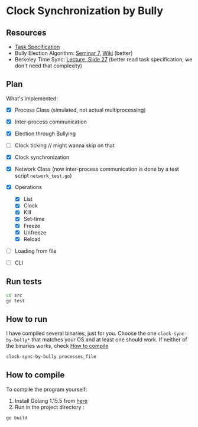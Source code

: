 # Clock Synchronization by Bully


## Resources
- [Task Specification](https://courses.cs.ut.ee/LTAT.06.007/2021_spring/uploads/Main/Task2-2021.pdf)
- Bully Election Algorithm: [Seminar 7](https://courses.cs.ut.ee/2021/ds/spring/Main/Instructions3), [Wiki](https://en.wikipedia.org/wiki/Bully_algorithm) (better)
- Berkeley Time Sync: [Lecture, Slide 27](https://courses.cs.ut.ee/LTAT.06.007/2021_spring/uploads/Main/Lecture6-2021.pdf) (better read task specification, we don't need that complexity)
## Plan

What's implemented:

- [X] Process Class (simulated, not actual multiprocessing)
- [X] Inter-process communication
- [X] Election through Bullying
- [ ] Clock ticking // might wanna skip on that
- [x] Clock synchronization
- [x] Network Class (now inter-process communication is done by a test script `network_test.go`)

- [x] Operations
  - [X] List
  - [X] Clock
  - [x] Kill
  - [x] Set-time
  - [x] Freeze
  - [x] Unfreeze
  - [x] Reload
- [ ] Loading from file
- [ ] CLI 

## Run tests

```bash
cd src
go test
```

## How to run

I have compiled several binaries, just for you. Choose the one `clock-sync-by-bully*` that matches your OS and at least one should work. If neither of the binaries works, check [How to compile](#how-to-compile)

```bash
clock-sync-by-bully processes_file
```

## How to compile

To compile the program yourself:

1. Install Golang 1.15.5 from [here](https://golang.org/dl/#go1.15.5)
2. Run in the project directory :
```bash
go build 
```

